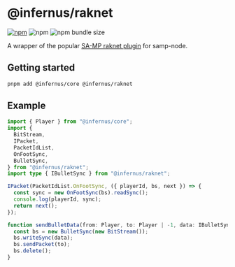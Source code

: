# @infernus/raknet

[![npm](https://img.shields.io/npm/v/@infernus/raknet)](https://www.npmjs.com/package/@infernus/raknet) ![npm](https://img.shields.io/npm/dy/@infernus/raknet) ![npm bundle size](https://img.shields.io/bundlephobia/minzip/@infernus/raknet)

A wrapper of the popular [SA-MP raknet plugin](https://github.com/katursis/Pawn.RakNet) for samp-node.

## Getting started

```sh
pnpm add @infernus/core @infernus/raknet
```

## Example

```ts
import { Player } from "@infernus/core";
import {
  BitStream,
  IPacket,
  PacketIdList,
  OnFootSync,
  BulletSync,
} from "@infernus/raknet";
import type { IBulletSync } from "@infernus/raknet";

IPacket(PacketIdList.OnFootSync, ({ playerId, bs, next }) => {
  const sync = new OnFootSync(bs).readSync();
  console.log(playerId, sync);
  return next();
});

function sendBulletData(from: Player, to: Player | -1, data: IBulletSync) {
  const bs = new BulletSync(new BitStream());
  bs.writeSync(data);
  bs.sendPacket(to);
  bs.delete();
}
```
